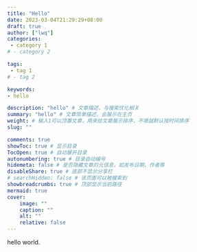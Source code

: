 ```yaml
---
title: "Hello"
date: 2023-03-04T21:29:29+08:00
draft: true
author: ["lwq"]
categories:
 - category 1
# - category 2

tags:
 - tag 1
# - tag 2

keywords:
- hello

description: "hello" # 文章描述，与搜索优化相关
summary: "hello" # 文章简单描述，会展示在主页
weight: # 输入1可以顶置文章，用来给文章展示排序，不填就默认按时间排序
slug: ""

comments: true
showToc: true # 显示目录
TocOpen: true # 自动展开目录
autonumbering: true # 目录自动编号
hidemeta: false # 是否隐藏文章的元信息，如发布日期、作者等
disableShare: true # 底部不显示分享栏
# searchHidden: false # 该页面可以被搜索到
showbreadcrumbs: true # 顶部显示当前路径
mermaid: true
cover:
    image: ""
    caption: ""
    alt: ""
    relative: false
---
```


hello world.